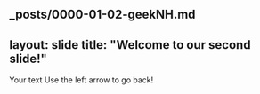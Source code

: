 _posts/0000-01-02-geekNH.md
---
layout: slide
title: "Welcome to our second slide!"
---
Your text
Use the left arrow to go back!
